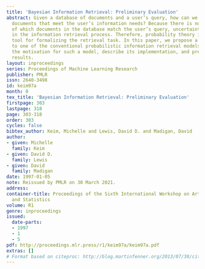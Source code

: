 ```yaml
---
title: 'Bayesian Information Retrieval: Preliminary Evaluation'
abstract: Given a database of documents and a user’s query, how can we locate those
  documents that meet the user’s information needs? Because there is no precise definition
  of which documents in the database match the user’s query, uncertainty is inherent
  in the information retrieval process. Therefore, probability theory is a natural
  tool for formalizing the retrieval task. In this paper, we propose a Bayesian approach
  to one of the conventional probabilistic information retrieval models. We discuss
  the motivation for such a model, describe its implementation, and present some experimental
  results.
layout: inproceedings
series: Proceedings of Machine Learning Research
publisher: PMLR
issn: 2640-3498
id: keim97a
month: 0
tex_title: 'Bayesian Information Retrieval: Preliminary Evaluation'
firstpage: 303
lastpage: 318
page: 303-318
order: 303
cycles: false
bibtex_author: Keim, Michelle and Lewis, David D. and Madigan, David
author:
- given: Michelle
  family: Keim
- given: David D.
  family: Lewis
- given: David
  family: Madigan
date: 1997-01-05
note: Reissued by PMLR on 30 March 2021.
address:
container-title: Proceedings of the Sixth International Workshop on Artificial Intelligence
  and Statistics
volume: R1
genre: inproceedings
issued:
  date-parts:
  - 1997
  - 1
  - 5
pdf: http://proceedings.mlr.press/r1/keim97a/keim97a.pdf
extras: []
# Format based on citeproc: http://blog.martinfenner.org/2013/07/30/citeproc-yaml-for-bibliographies/
---
```

